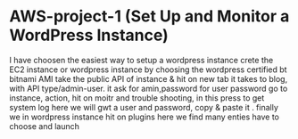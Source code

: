 # AWS-project-1  (Set Up and Monitor a WordPress Instance)
I have choosen the easiest way to setup a wordpress instance
crete the EC2 instance or wordpress instance by choosing the wordpress certified bt bitnami AMI
take the public API of instance & hit on new tab it takes to blog, with API type/admin-user. it ask for amin,password
for user password go to instance, action, hit on moitr and trouble shooting, in this press to get system log
here we will gwt a user and password, copy & paste it . finally we in wordpress instance 
hit on plugins here we find many enties have to choose and launch 

